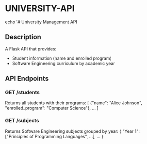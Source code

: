 # UNIVERSITY-API
echo '# University Management API

## Description
A Flask API that provides:
- Student information (name and enrolled program)
- Software Engineering curriculum by academic year

## API Endpoints

### GET /students
Returns all students with their programs:
[
  {\"name\": \"Alice Johnson\", \"enrolled_program\": \"Computer Science\"},
  ...
]


### GET /subjects
Returns Software Engineering subjects grouped by year:
{
  \"Year 1\": [\"Principles of Programming Languages\", ...],
  ...
}